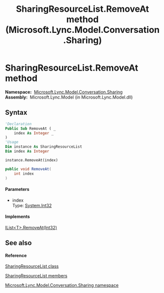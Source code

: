 ﻿---
title: SharingResourceList.RemoveAt method  (Microsoft.Lync.Model.Conversation.Sharing)
TOCTitle: 'RemoveAt method '
ms:assetid: M:Microsoft.Lync.Model.Conversation.Sharing.SharingResourceList.RemoveAt(System.Int32)_DI_3_UC_OCS14MrefLyncWPF
ms:mtpsurl: https://msdn.microsoft.com/en-us/library/microsoft.lync.model.conversation.sharing.sharingresourcelist.removeat(v=office.15)
ms:contentKeyID: 48591748
ms.date: 07/28/2014
mtps_version: v=office.15
f1_keywords:
- Microsoft.Lync.Model.Conversation.Sharing.SharingResourceList.RemoveAt
dev_langs:
- CSharp
- JScript
- VB
- other
---

# SharingResourceList.RemoveAt method

**Namespace:**  [Microsoft.Lync.Model.Conversation.Sharing](microsoft-lync-model-conversation-sharing-namespace_2.md)  
**Assembly:**  Microsoft.Lync.Model (in Microsoft.Lync.Model.dll)

## Syntax

``` vb
'Declaration
Public Sub RemoveAt ( _
    index As Integer _
)
'Usage
Dim instance As SharingResourceList
Dim index As Integer

instance.RemoveAt(index)
```

``` csharp
public void RemoveAt(
    int index
)
```

#### Parameters

  - index  
    Type: [System.Int32](http://msdn2.microsoft.com/en-us/library/td2s409d)  

#### Implements

[IList\<T\>.RemoveAt(Int32)](http://msdn2.microsoft.com/en-us/library/c93ab5c9)  

## See also

#### Reference

[SharingResourceList class](sharingresourcelist-class-microsoft-lync-model-conversation-sharing_2.md)

[SharingResourceList members](sharingresourcelist-members-microsoft-lync-model-conversation-sharing_2.md)

[Microsoft.Lync.Model.Conversation.Sharing namespace](microsoft-lync-model-conversation-sharing-namespace_2.md)

